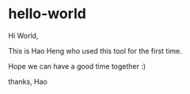 # hello-world

Hi World,

This is Hao Heng who used this tool for the first time.

Hope we can have a good time together :)

thanks,
Hao 
